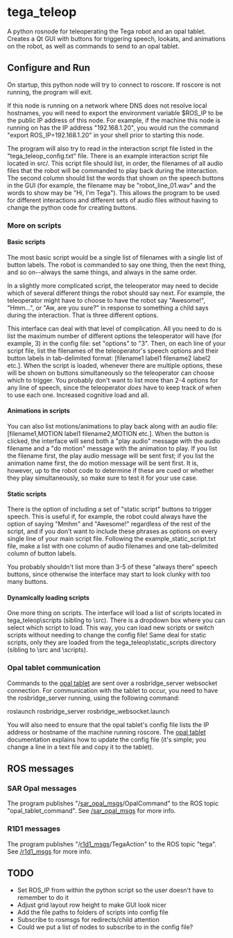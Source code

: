 # tega\_teleop
A python rosnode for teleoperating the Tega robot and an opal tablet. Creates a Qt GUI with buttons for triggering speech, lookats, and animations on the robot, as well as commands to send to an opal tablet.

## Configure and Run
On startup, this python node will try to connect to roscore. If roscore is not running, the program will exit. 

If this node is running on a network where DNS does not resolve local hostnames, you will need to export the environment variable $ROS\_IP to be the public IP address of this node. For example, if the machine this node is running on has the IP address "192.168.1.20", you would run the command  "export ROS\_IP=192.168.1.20" in your shell prior to starting this node.

The program will also try to read in the interaction script file listed in the "tega\_teleop\_config.txt" file. There is an example interaction script file located in src/. This script file should list, in order, the filenames of all audio files that the robot will be commanded to play back during the interaction. The second column should list the words that shown on the speech buttons in the GUI (for example, the filename may be "robot\_line\_01.wav" and the words to show may be "Hi, I'm Tega"). This allows the program to be used for different interactions and different sets of audio files without having to change the python code for creating buttons.

### More on scripts
#### Basic scripts
The most basic script would be a single list of filenames with a single list of button labels. The robot is commanded to say one thing, then the next thing, and so on--always the same things, and always in the same order.

In a slightly more complicated script, the teleoperator may need to decide which of several different things the robot should say next. For example, the teleoperator might have to choose to have the robot say "Awesome!", "Hmm...", or "Aw, are you sure?" in response to something a child says during the interaction. That is three different options.

This interface can deal with that level of complication. All you need to do is list the maximum number of different options the teleoperator will have (for example, 3) in the config file: set "options" to "3". Then, on each line of your script file, list the filenames of the teleoperator's speech options and their button labels in tab-delimited format: \[filename1 label1 filename2 label2 etc.\]. When the script is loaded, whenever there are multiple options, these will be shown on buttons simultaneously so the teleoperator can choose which to trigger. You probably don't want to list more than 2-4 options for any line of speech, since the teleoperator *does* have to keep track of when to use each one. Increased cognitive load and all.

#### Animations in scripts
You can also list motions/animations to play back along with an audio file: \[filename1,MOTION label1 filename2,MOTION etc.\]. When the button is clicked, the interface will send both a "play audio" message with the audio filename and a "do motion" message with the animation to play. If you list the filename first, the play audio message will be sent first; if you list the animation name first, the do motion message will be sent first. It is, however, up to the robot code to determine if these are cued or whether they play simultaneously, so make sure to test it for your use case.

#### Static scripts
There is the option of including a set of "static script" buttons to trigger speech. This is useful if, for example, the robot could always have the option of saying "Mmhm" and "Awesome!" regardless of the rest of the script, and if you don't want to include these phrases as options on every single line of your main script file. Following the example\_static\_script.txt file, make a list with one column of audio filenames and one tab-delimited column of button labels. 

You probably shouldn't list more than 3-5 of these "always there" speech buttons, since otherwise the interface may start to look clunky with too many buttons.

#### Dynamically loading scripts
One more thing on scripts. The interface will load a list of scripts located in tega\_teleop\scripts (sibling to \src). There is a dropdown box where you can select which script to load. This way, you can load new scripts or switch scripts without needing to change the config file! Same deal for static scripts, only they are loaded from the tega\_teleop\static\_scripts directory (sibling to \src and \scripts).

### Opal tablet communication
Commands to the [opal tablet](https://github.com/personal-robots/SAR-opal-base) are sent over a rosbridge\_server websocket connection. For communication with the tablet to occur, you need to have the rosbridge\_server running, using the following command:

roslaunch rosbridge\_server rosbridge\_websocket.launch

You will also need to ensure that the opal tablet's config file lists the IP address or hostname of the machine running roscore. The [opal tablet](https://github.com/personal-robots/SAR-opal-base) documentation explains how to update the config file (it's simple; you change a line in a text file and copy it to the tablet).

## ROS messages
### SAR Opal messages
The program publishes "/[sar\_opal\_msgs](https://github.com/personal-robots/sar_opal_msgs "/sar_opal_msgs")/OpalCommand" to the ROS topic "opal\_tablet\_command". See [/sar\_opal\_msgs](https://github.com/personal-robots/sar_opal_msgs "/sar_opal_msgs") for more info.

### R1D1 messages
The program publishes "/[r1d1\_msgs](https://github.com/personal-robots/r1d1_msgs "/r1d1_msgs")/TegaAction" to the ROS topic "tega". See [/r1d1\_msgs](https://github.com/personal-robots/r1d1_msgs "/r1d1_msgs") for more info. 

## TODO
- Set ROS\_IP from within the python script so the user doesn't have to remember to do it
- Adjust grid layout row height to make GUI look nicer
- Add the file paths to folders of scripts into config file
- Subscribe to rosmsgs for redirects/child attention
- Could we put a list of nodes to subscribe to in the config file?

